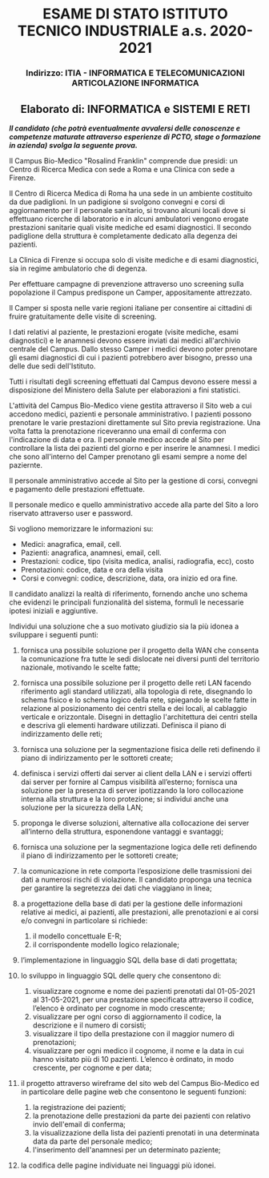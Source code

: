 # <div align="center">ESAME DI STATO ISTITUTO TECNICO INDUSTRIALE a.s. 2020-2021</div>

### <div align="center">Indirizzo: ITIA - INFORMATICA E TELECOMUNICAZIONI ARTICOLAZIONE INFORMATICA</div>

## <div align="center">Elaborato di: INFORMATICA e SISTEMI E RETI</div>

***Il candidato (che potrà eventualmente avvalersi delle conoscenze e competenze maturate attraverso esperienze di PCTO,
stage o formazione in azienda) svolga la seguente prova.***

Il Campus Bio-Medico "Rosalind Franklin" comprende due presidi:
un Centro di Ricerca Medica con sede a Roma e una Clinica con sede a Firenze.

Il Centro di Ricerca Medica di Roma ha una sede in un ambiente costituito da due padiglioni. In un padigione si svolgono
convegni e corsi di aggiornamento per il personale sanitario, si trovano alcuni locali dove si effettuano ricerche di
laboratorio e in alcuni ambulatori vengono erogate prestazioni sanitarie quali visite mediche ed esami diagnostici. Il
secondo padiglione della struttura è completamente dedicato alla degenza dei pazienti.

La Clinica di Firenze si occupa solo di visite mediche e di esami diagnostici, sia in regime ambulatorio che di degenza.

Per effettuare campagne di prevenzione attraverso uno screening sulla popolazione il Campus predispone un Camper,
appositamente attrezzato.

Il Camper si sposta nelle varie regioni italiane per consentire ai cittadini di fruire gratuitamente delle visite di
screening.

I dati relativi al paziente, le prestazioni erogate (visite mediche, esami diagnostici)
e le anamnesi devono essere inviati dai medici all'archivio centrale del Campus. Dallo stesso Camper i medici devono
poter prenotare gli esami diagnostici di cui i pazienti potrebbero aver bisogno, presso una delle due sedi
dell'Istituto.

Tutti i risultati degli screening effettuati dal Campus devono essere messi a disposizione del Ministero della Salute
per elaborazioni a fini statistici.

L'attività del Campus Bio-Medico viene gestita attraverso il Sito web a cui accedono medici, pazienti e personale
amministrativo. I pazienti possono prenotare le varie prestazioni direttamente sul Sito previa registrazione. Una volta
fatta la prenotazione riceveranno una email di conferma con l'indicazione di data e ora. Il personale medico accede al
Sito per controllare la lista dei pazienti del giorno e per inserire le anamnesi. I medici che sono all'interno del
Camper prenotano gli esami sempre a nome del paziernte.

Il personale amministrativo accede al Sito per la gestione di corsi, convegni e pagamento delle prestazioni effettuate.

Il personale medico e quello amministrativo accede alla parte del Sito a loro riservato attraverso user e password.

Si vogliono memorizzare le informazioni su:

- Medici: anagrafica, email, cell.
- Pazienti: anagrafica, anamnesi, email, cell.
- Prestazioni: codice, tipo (visita medica, analisi, radiografia, ecc), costo
- Prenotazioni: codice, data e ora della visita
- Corsi e convegni: codice, descrizione, data, ora inizio ed ora fine.

Il candidato analizzi la realtà di riferimento, fornendo anche uno schema che evidenzi le principali funzionalità del
sistema, formuli le necessarie ipotesi iniziali e aggiuntive.

Individui una soluzione che a suo motivato giudizio sia la più idonea a sviluppare i seguenti punti:

1. fornisca una possibile soluzione per il progetto della WAN che consenta la comunicazione fra tutte le sedi dislocate
   nei diversi punti del territorio nazionale, motivando le scelte fatte;

2. fornisca una possibile soluzione per il progetto delle reti LAN facendo riferimento agli standard utilizzati, alla
   topologia di rete, disegnando lo schema fisico e lo schema logico della rete, spiegando le scelte fatte in relazione
   al posizionamento dei centri stella e dei locali, al cablaggio verticale e orizzontale. Disegni in dettaglio
   l'architettura dei centri stella e descriva gli elementi hardware utilizzati. Definisca il piano di indirizzamento
   delle reti;

3. fornisca una soluzione per la segmentazione fisica delle reti definendo il piano di indirizzamento per le sottoreti
   create;

4. definisca i servizi offerti dai server ai client della LAN e i servizi offerti dai server per fornire al Campus
   visibilità all’esterno; fornisca una soluzione per la presenza di server ipotizzando la loro collocazione interna
   alla struttura e la loro protezione; si individui anche una soluzione per la sicurezza della LAN;

5. proponga le diverse soluzioni, alternative alla collocazione dei server all’interno della struttura, esponendone
   vantaggi e svantaggi;

6. fornisca una soluzione per la segmentazione logica delle reti definendo il piano di indirizzamento per le sottoreti
   create;

7. la comunicazione in rete comporta l’esposizione delle trasmissioni dei dati a numerosi rischi di violazione. Il
   candidato proponga una tecnica per garantire la segretezza dei dati che viaggiano in linea;

8. a progettazione della base di dati per la gestione delle informazioni relative ai medici, ai pazienti, alle
   prestazioni, alle prenotazioni e ai corsi e/o convegni in particolare si richiede:
    1. il modello concettuale E-R;
    2. il corrispondente modello logico relazionale;

9. l’implementazione in linguaggio SQL della base di dati progettata;

10. lo sviluppo in linguaggio SQL delle query che consentono di:
    1. visualizzare cognome e nome dei pazienti prenotati dal 01-05-2021 al 31-05-2021, per una prestazione specificata
       attraverso il codice, l’elenco è ordinato per cognome in modo crescente;
    2. visualizzare per ogni corso di aggiornamento il codice, la descrizione e il numero di corsisti;
    3. visualizzare il tipo della prestazione con il maggior numero di prenotazioni;
    4. visualizzare per ogni medico il cognome, il nome e la data in cui hanno visitato più di 10 pazienti. L’elenco è
       ordinato, in modo crescente, per cognome e per data;

11. il progetto attraverso wireframe del sito web del Campus Bio-Medico ed in particolare delle pagine web che
    consentono le seguenti funzioni:
    1. la registrazione dei pazienti;
    2. la prenotazione delle prestazioni da parte dei pazienti con relativo invio dell'email di conferma;
    3. la visualizzazione della lista dei pazienti prenotati in una determinata data da parte del personale medico;
    4. l'inserimento dell'anamnesi per un determinato paziente;

12. la codifica delle pagine individuate nei linguaggi più idonei.